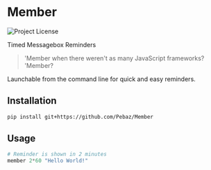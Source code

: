 # Member

![Project License](https://img.shields.io/github/license/Pebaz/Member)

Timed Messagebox Reminders

> 'Member when there weren't as many JavaScript frameworks? 'Member?

Launchable from the command line for quick and easy reminders.

## Installation

```bash
pip install git+https://github.com/Pebaz/Member
```

## Usage

```powershell
# Reminder is shown in 2 minutes
member 2*60 "Hello World!"
```
